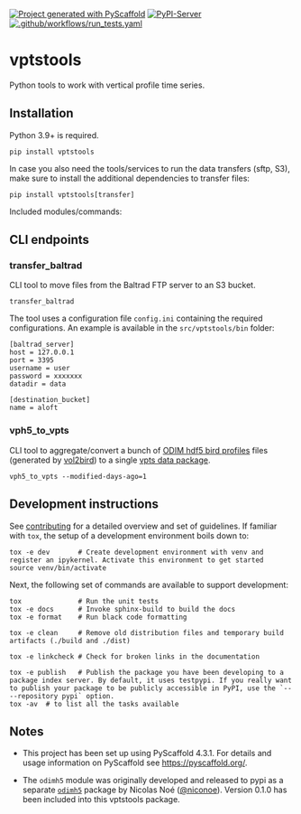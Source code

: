 [![Project generated with PyScaffold](https://img.shields.io/badge/-PyScaffold-005CA0?logo=pyscaffold)](https://pyscaffold.org/)
[![PyPI-Server](https://img.shields.io/pypi/v/vptstools.svg)](https://pypi.org/project/vptstools/)
[![.github/workflows/run_tests.yaml](https://github.com/enram/vptstools/actions/workflows/run_tests.yaml/badge.svg)](https://github.com/enram/vptstools/actions/workflows/run_tests.yaml)
# vptstools

Python tools to work with vertical profile time series.

## Installation

Python 3.9+ is required.

```
pip install vptstools
```

In case you also need the tools/services to run the data transfers (sftp, S3), make sure to install the additional dependencies to transfer files:

```
pip install vptstools[transfer]
```

Included modules/commands:

## CLI endpoints

### transfer_baltrad

CLI tool to move files from the Baltrad FTP server to an S3 bucket.

```
transfer_baltrad
```

The tool uses a configuration file `config.ini` containing the required configurations. An example is available in the `src/vptstools/bin` folder:

```
[baltrad_server]
host = 127.0.0.1
port = 3395
username = user
password = xxxxxxx
datadir = data

[destination_bucket]
name = aloft
```

### vph5_to_vpts

CLI tool to aggregate/convert a bunch of [ODIM hdf5 bird profiles](https://github.com/adokter/vol2bird/wiki/ODIM-bird-profile-format-specification) files (generated by [vol2bird](https://github.com/adokter/vol2bird)) to a single [vpts data package](https://github.com/enram/vpts-dp).

```
vph5_to_vpts --modified-days-ago=1
```

## Development instructions

See [contributing](docs/contributing.md) for a detailed overview and set of guidelines. If familiar with `tox`,
the setup of a development environment boils down to:

```
tox -e dev       # Create development environment with venv and register an ipykernel. Activate this environment to get started
source venv/bin/activate
```

Next, the following set of commands are available to support development:

```
tox              # Run the unit tests
tox -e docs      # Invoke sphinx-build to build the docs
tox -e format    # Run black code formatting

tox -e clean     # Remove old distribution files and temporary build artifacts (./build and ./dist)

tox -e linkcheck # Check for broken links in the documentation

tox -e publish   # Publish the package you have been developing to a package index server. By default, it uses testpypi. If you really want to publish your package to be publicly accessible in PyPI, use the `-- --repository pypi` option.
tox -av  # to list all the tasks available
```

<!-- pyscaffold-notes -->
## Notes

- This project has been set up using PyScaffold 4.3.1. For details and usage information on PyScaffold see https://pyscaffold.org/.

- The `odimh5` module was originally developed and released to pypi as a separate [`odimh5`](https://pypi.org/project/odimh5/) package by Nicolas Noé ([@niconoe](https://github.com/niconoe)). Version 0.1.0 has been included into this vptstools package.